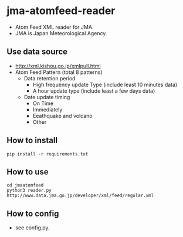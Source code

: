 # jma-atomfeed-reader
- Atom Feed XML reader for JMA.
- JMA is Japan Meteorological Agency.

## Use data source

- http://xml.kishou.go.jp/xmlpull.html
- Atom Feed Pattern (total 8 patterns)
    - Data retention period
        - High frequency update Type (include least 10 minutes data)
        - A hour update type (include least a few days data)
    - Date update timing
        - On Time
        - Immediately
        - Eeathquake and volcano
        - Other

## How to install

`pip install -r requirements.txt`

## How to use

```
cd jmaatomfeed
python3 reader.py http://www.data.jma.go.jp/developer/xml/feed/regular.xml
```

## How to config

- see config.py.